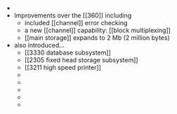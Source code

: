-
- Improvements over the [[360]] including
	- included [[channel]] error checking
	- a new [[channel]] capability: [[block multiplexing]]
	- [[main storage]] expands to 2 Mb (2 million bytes)
- also introduced...
	- [[3330 database subsystem]]
	- [[2305 fixed head storage subsystem]]
	- [[3211 high speed printer]]
	-
	-
	-
	-
	-